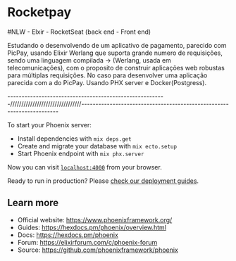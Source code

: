 # Rocketpay

#NLW - Elxir - RocketSeat (back end - Front end)

Estudando o desenvolvendo de um aplicativo de pagamento, parecido com PicPay, usando Elixir Werlang que suporta grande numero de requisições, sendo uma linguagem compilada → (Werlang, usada em telecomunicações), com o proposito de construir aplicações web robustas para múltiplas requisições. No caso para desenvolver uma aplicação parecida com a do PicPay.
Usando PHX server e Docker(Postgress).

--------------------------------------------------------////////////////////////////////----------------------------------------------------------------------


To start your Phoenix server:

  * Install dependencies with `mix deps.get`
  * Create and migrate your database with `mix ecto.setup`
  * Start Phoenix endpoint with `mix phx.server`

Now you can visit [`localhost:4000`](http://localhost:4000) from your browser.

Ready to run in production? Please [check our deployment guides](https://hexdocs.pm/phoenix/deployment.html).

## Learn more

  * Official website: https://www.phoenixframework.org/
  * Guides: https://hexdocs.pm/phoenix/overview.html
  * Docs: https://hexdocs.pm/phoenix
  * Forum: https://elixirforum.com/c/phoenix-forum
  * Source: https://github.com/phoenixframework/phoenix
